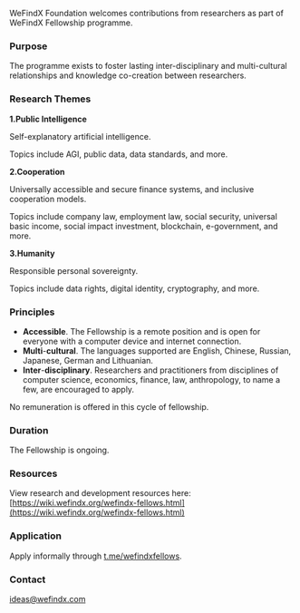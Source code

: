 WeFindX Foundation welcomes contributions from researchers as part of WeFindX Fellowship programme.

### Purpose

The programme exists to foster lasting inter-disciplinary and multi-cultural relationships and knowledge co-creation between researchers.

### Research Themes

**1.Public Intelligence**

Self-explanatory artificial intelligence.

Topics include AGI, public data, data standards, and more.

**2.Cooperation**

Universally accessible and secure finance systems, and inclusive cooperation models.

Topics include company law, employment law, social security, universal basic income, social impact investment, blockchain, e-government, and more.

**3.Humanity**

Responsible personal sovereignty.

Topics include data rights, digital identity, cryptography, and more.

### Principles

* **Accessible**. The Fellowship is a remote position and is open for everyone with a computer device and internet connection.
* **Multi**-**cultural**. The languages supported are English, Chinese, Russian, Japanese, German and Lithuanian.
* **Inter**-**disciplinary**. Researchers and practitioners from disciplines of computer science, economics, finance, law, anthropology, to name a few, are encouraged to apply.

No remuneration is offered in this cycle of fellowship.

### Duration

The Fellowship is ongoing.

### Resources

View research and development resources here: [https://wiki.wefindx.org/wefindx-fellows.html](https://wiki.wefindx.org/wefindx-fellows.html)

### Application

Apply informally through [t.me/wefindxfellows](https://t.me/wefindxfellows).

### Contact

[ideas@wefindx.com](mailto:ideas@wefindx.com)





